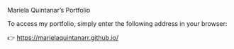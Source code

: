 Mariela Quintanar’s Portfolio

To access my portfolio, simply enter the following address in your browser:

👉 https://marielaquintanarr.github.io/



